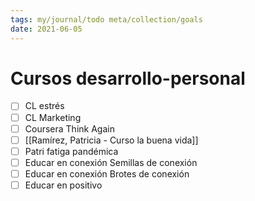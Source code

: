 ```yaml
---
tags: my/journal/todo meta/collection/goals
date: 2021-06-05
---
```

# Cursos desarrollo-personal

- [ ] CL estrés
- [ ] CL Marketing
- [ ] Coursera Think Again
- [ ] [[Ramírez, Patricia - Curso la buena vida]]
- [ ] Patri fatiga pandémica
- [ ] Educar en conexión Semillas de conexión
- [ ] Educar en conexión Brotes de conexión
- [ ] Educar en positivo
